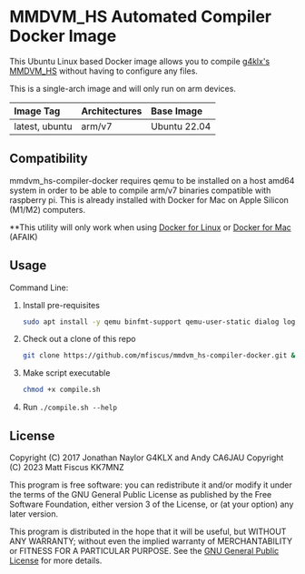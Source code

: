 # MMDVM_HS Automated Compiler Docker Image

This Ubuntu Linux based Docker image allows you to compile [g4klx's](https://github.com/g4klx) [MMDVM_HS](https://github.com/g4klx/MMDVM_HS) without having to configure any files.

This is a single-arch image and will only run on arm devices.

| Image Tag             | Architectures           | Base Image         | 
| :-------------------- | :-----------------------| :----------------- | 
| latest, ubuntu        | arm/v7                  | Ubuntu 22.04       | 

## Compatibility

mmdvm_hs-compiler-docker requires qemu to be installed on a host amd64 system in order to be able to compile arm/v7 binaries compatible with raspberry pi. This is already installed with Docker for Mac on Apple Silicon (M1/M2) computers.

**This utility will only work when using [Docker for Linux](https://docs.docker.com/desktop/install/linux-install/) or [Docker for Mac](https://docs.docker.com/desktop/install/mac-install/) (AFAIK)

## Usage

Command Line:

1. Install pre-requisites
   ```bash
   sudo apt install -y qemu binfmt-support qemu-user-static dialog logger
   ```

2. Check out a clone of this repo
   ```bash
   git clone https://github.com/mfiscus/mmdvm_hs-compiler-docker.git && cd mmdvm_hs-compiler-docker
   ```

3. Make script executable
   ```bash
   chmod +x compile.sh
   ```

4. Run `./compile.sh --help`

## License

Copyright (C) 2017 Jonathan Naylor G4KLX and Andy CA6JAU
Copyright (C) 2023 Matt Fiscus KK7MNZ

This program is free software: you can redistribute it and/or modify it under the terms of the GNU General Public License as published by the Free Software Foundation, either version 3 of the License, or (at your option) any later version.

This program is distributed in the hope that it will be useful, but WITHOUT ANY WARRANTY; without even the implied warranty of MERCHANTABILITY or FITNESS FOR A PARTICULAR PURPOSE.  See the [GNU General Public License](./LICENSE) for more details.
